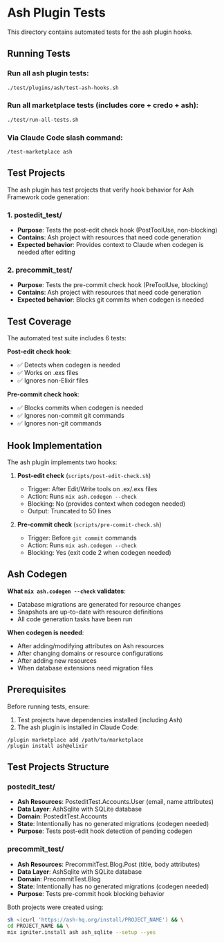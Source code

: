 # Ash Plugin Tests

This directory contains automated tests for the ash plugin hooks.

## Running Tests

### Run all ash plugin tests:
```bash
./test/plugins/ash/test-ash-hooks.sh
```

### Run all marketplace tests (includes core + credo + ash):
```bash
./test/run-all-tests.sh
```

### Via Claude Code slash command:
```
/test-marketplace ash
```

## Test Projects

The ash plugin has test projects that verify hook behavior for Ash Framework code generation:

### 1. postedit_test/
- **Purpose**: Tests the post-edit check hook (PostToolUse, non-blocking)
- **Contains**: Ash project with resources that need code generation
- **Expected behavior**: Provides context to Claude when codegen is needed after editing

### 2. precommit_test/
- **Purpose**: Tests the pre-commit check hook (PreToolUse, blocking)
- **Contains**: Ash project with resources that need code generation
- **Expected behavior**: Blocks git commits when codegen is needed

## Test Coverage

The automated test suite includes 6 tests:

**Post-edit check hook**:
- ✅ Detects when codegen is needed
- ✅ Works on .exs files
- ✅ Ignores non-Elixir files

**Pre-commit check hook**:
- ✅ Blocks commits when codegen is needed
- ✅ Ignores non-commit git commands
- ✅ Ignores non-git commands

## Hook Implementation

The ash plugin implements two hooks:

1. **Post-edit check** (`scripts/post-edit-check.sh`)
   - Trigger: After Edit/Write tools on .ex/.exs files
   - Action: Runs `mix ash.codegen --check`
   - Blocking: No (provides context when codegen needed)
   - Output: Truncated to 50 lines

2. **Pre-commit check** (`scripts/pre-commit-check.sh`)
   - Trigger: Before `git commit` commands
   - Action: Runs `mix ash.codegen --check`
   - Blocking: Yes (exit code 2 when codegen needed)

## Ash Codegen

**What `mix ash.codegen --check` validates**:
- Database migrations are generated for resource changes
- Snapshots are up-to-date with resource definitions
- All code generation tasks have been run

**When codegen is needed**:
- After adding/modifying attributes on Ash resources
- After changing domains or resource configurations
- After adding new resources
- When database extensions need migration files

## Prerequisites

Before running tests, ensure:
1. Test projects have dependencies installed (including Ash)
2. The ash plugin is installed in Claude Code:

```
/plugin marketplace add /path/to/marketplace
/plugin install ash@elixir
```

## Test Projects Structure

### postedit_test/
- **Ash Resources**: PosteditTest.Accounts.User (email, name attributes)
- **Data Layer**: AshSqlite with SQLite database
- **Domain**: PosteditTest.Accounts
- **State**: Intentionally has no generated migrations (codegen needed)
- **Purpose**: Tests post-edit hook detection of pending codegen

### precommit_test/
- **Ash Resources**: PrecommitTest.Blog.Post (title, body attributes)
- **Data Layer**: AshSqlite with SQLite database
- **Domain**: PrecommitTest.Blog
- **State**: Intentionally has no generated migrations (codegen needed)
- **Purpose**: Tests pre-commit hook blocking behavior

Both projects were created using:
```bash
sh <(curl 'https://ash-hq.org/install/PROJECT_NAME') && \
cd PROJECT_NAME && \
mix igniter.install ash ash_sqlite --setup --yes
```
